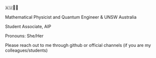 
🇦🇺🏳️‍⚧️

Mathematical Physicist and Quantum Engineer & UNSW Australia

Student Associate, AIP 

Pronouns: She/Her

Please reach out to me through github or official channels (if you are my colleagues/students)
